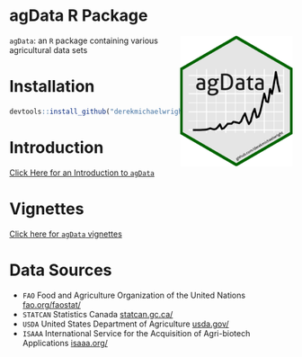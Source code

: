 agData R Package
================

<img src="hex_agData.png" align="right" width = "200px" />

`agData`: an `R` package containing various agricultural data sets

# Installation

``` r
devtools::install_github("derekmichaelwright/agData")
```

# Introduction

[Click Here for an Introduction to
`agData`](https://derekmichaelwright.github.io/htmls/agdata/introduction_to_agdata.html)

# Vignettes

[Click here for `agData` vignettes](https://dblogr.com/#posts_agdata)

# Data Sources

  - `FAO` Food and Agriculture Organization of the United Nations
    [fao.org/faostat/](fao.org/faostat/)
  - `STATCAN` Statistics Canada [statcan.gc.ca/](statcan.gc.ca/)
  - `USDA` United States Department of Agriculture
    [usda.gov/](usda.gov/)
  - `ISAAA` International Service for the Acquisition of Agri-biotech
    Applications [isaaa.org/](isaaa.org/)
